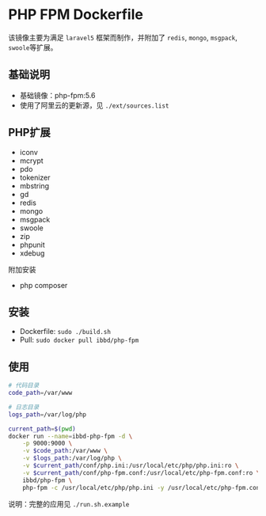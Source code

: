 # PHP FPM Dockerfile

该镜像主要为满足 `laravel5` 框架而制作，并附加了 `redis`, `mongo`, `msgpack`, `swoole`等扩展。

## 基础说明

- 基础镜像：php-fpm:5.6
- 使用了阿里云的更新源，见 `./ext/sources.list`

## PHP扩展 

- iconv 
- mcrypt
- pdo
- tokenizer 
- mbstring 
- gd 
- redis
- mongo
- msgpack 
- swoole 
- zip
- phpunit 
- xdebug

附加安装

- php composer

## 安装 

- Dockerfile: `sudo ./build.sh`
- Pull: `sudo docker pull ibbd/php-fpm`

## 使用

```sh
# 代码目录
code_path=/var/www

# 日志目录
logs_path=/var/log/php

current_path=$(pwd)
docker run --name=ibbd-php-fpm -d \
    -p 9000:9000 \
    -v $code_path:/var/www \
    -v $logs_path:/var/log/php \
    -v $current_path/conf/php.ini:/usr/local/etc/php/php.ini:ro \
    -v $current_path/conf/php-fpm.conf:/usr/local/etc/php-fpm.conf:ro \
    ibbd/php-fpm \
    php-fpm -c /usr/local/etc/php/php.ini -y /usr/local/etc/php-fpm.conf
```

说明：完整的应用见 `./run.sh.example`

